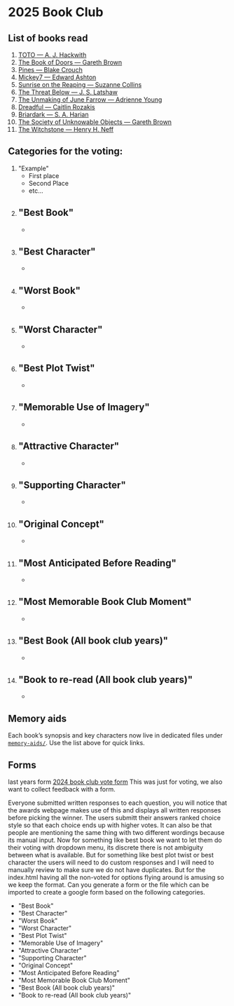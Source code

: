 # 2025 Book Club

## List of books read
1. [TOTO — A. J. Hackwith](memory-aids/toto.md)
1. [The Book of Doors — Gareth Brown](memory-aids/the-book-of-doors.md)
1. [Pines — Blake Crouch](memory-aids/pines.md)
1. [Mickey7 — Edward Ashton](memory-aids/mickey7.md)
1. [Sunrise on the Reaping — Suzanne Collins](memory-aids/sunrise-on-the-reaping.md)
1. [The Threat Below — J. S. Latshaw](memory-aids/the-threat-below.md)
1. [The Unmaking of June Farrow — Adrienne Young](memory-aids/the-unmaking-of-june-farrow.md)
1. [Dreadful — Caitlin Rozakis](memory-aids/dreadful.md)
1. [Briardark — S. A. Harian](memory-aids/briardark.md)
1. [The Society of Unknowable Objects — Gareth Brown](memory-aids/the-society-of-unknowable-objects.md)
1. [The Witchstone — Henry H. Neff](memory-aids/the-witchstone.md)

## Categories for the voting:
1. "Example"
    - First place
    - Second Place
    - etc...
1. "Best Book"
    - 
    - 
1. "Best Character"
    - 
    - 
1. "Worst Book"
    - 
    - 
1. "Worst Character"
    - 
    - 
1. "Best Plot Twist"
    - 
    - 
1. "Memorable Use of Imagery"
    - 
    - 
1. "Attractive Character"
    - 
    - 
1. "Supporting Character"
    - 
    - 
1. "Original Concept"
    - 
    - 
1. "Most Anticipated Before Reading"
    - 
    - 
1. "Most Memorable Book Club Moment"
    - 
    - 
1. "Best Book (All book club years)"
    - 
    - 
1. "Book to re-read (All book club years)"
    - 
    - 


## Memory aids
Each book’s synopsis and key characters now live in dedicated files under [`memory-aids/`](memory-aids/). Use the list above for quick links.


## Forms

last years form
[2024 book club vote form](https://docs.google.com/forms/d/e/1FAIpQLSdu6lpMhkdxYnq9UQvKJvcfSf7D_Tj4Ix-ivHWHpzTxVAlnZg/viewform?usp=dialog) This was just for voting, we also want to collect feedback with a form.

Everyone submitted written responses to each question, you will notice that the awards webpage makes use of this and displays all written responses before picking the winner. The users submitt their answers ranked choice style so that each choice ends up with higher votes. It can also be that people are mentioning the same thing with two different wordings because its manual input. Now for something like best book we want to let them do their voting with dropdown menu, its discrete there is not ambiguity between what is available. But for something like best plot twist or best character the users will need to do custom responses and I will need to manually review to make sure we do not have duplicates. But for the index.html having all the non-voted for options flying around is amusing so we keep the format. Can you generate a form or the file which can be imported to create a google form based on the following categories.

- "Best Book"
- "Best Character"
- "Worst Book"
- "Worst Character"
- "Best Plot Twist"
- "Memorable Use of Imagery"
- "Attractive Character"
- "Supporting Character"
- "Original Concept"
- "Most Anticipated Before Reading"
- "Most Memorable Book Club Moment"
- "Best Book (All book club years)"
- "Book to re-read (All book club years)"
